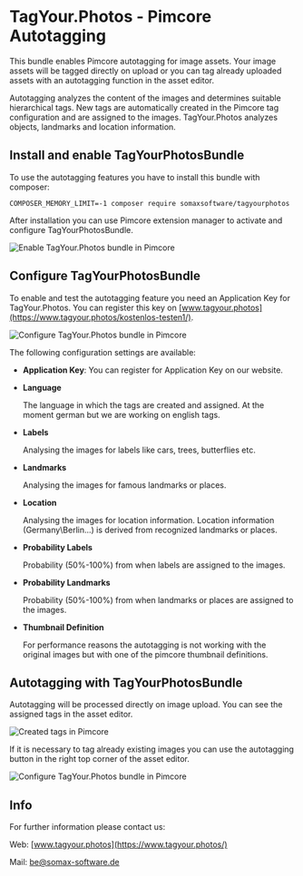 # TagYour.Photos - Pimcore Autotagging
This bundle enables Pimcore autotagging for image assets. Your image assets will be tagged 
directly on upload or you can tag already uploaded assets with an autotagging function in the 
asset editor.

Autotagging analyzes the content of the images and determines suitable hierarchical tags. 
New tags are automatically created in the Pimcore tag configuration and are assigned to the images. 
TagYour.Photos analyzes objects, landmarks and location information.

## Install and enable TagYourPhotosBundle
To use the autotagging features you have to install this bundle with composer:

`COMPOSER_MEMORY_LIMIT=-1 composer require somaxsoftware/tagyourphotos`

After installation you can use Pimcore extension manager to activate and configure 
TagYourPhotosBundle.

![Enable TagYour.Photos bundle in Pimcore](https://bytebucket.org/tagyourphotos/tagyourphotos/raw/master/docs/EnableTagYourPhotosBundle.png)

## Configure TagYourPhotosBundle
To enable and test the autotagging feature you need an Application Key for TagYour.Photos. 
You can register this key on [www.tagyour.photos](https://www.tagyour.photos/kostenlos-testen1/).

![Configure TagYour.Photos bundle in Pimcore](https://bytebucket.org/tagyourphotos/tagyourphotos/raw/master/docs/ConfigureTagYourPhotosBundle.png)

The following configuration settings are available:

- **Application Key**: You can register for Application Key on our website.

- **Language**

    The language in which the tags are created and assigned. At the moment german but we are 
working on english tags.

- **Labels**

    Analysing the images for labels like cars, trees, butterflies etc.

- **Landmarks**

    Analysing the images for famous landmarks or places.

- **Location**

    Analysing the images for location information. Location information 
(Germany\Berlin...) is derived from recognized landmarks or places.

- **Probability Labels**
    
    Probability (50%-100%) from when labels are assigned to the images.

- **Probability Landmarks**

    Probability (50%-100%) from when landmarks or places are 
assigned to the images.

- **Thumbnail Definition**

    For performance reasons the autotagging is not working with the 
original images but with one of the pimcore thumbnail definitions.

## Autotagging with TagYourPhotosBundle
Autotagging will be processed directly on image upload. You can see the assigned tags in the 
asset editor.

![Created tags in Pimcore](https://bytebucket.org/tagyourphotos/tagyourphotos/raw/master/docs/CreatedTagsInAssetEditor.png)

If it is necessary to tag already existing images you can use the autotagging button 
in the right top corner of the asset editor.

![Configure TagYour.Photos bundle in Pimcore](https://bytebucket.org/tagyourphotos/tagyourphotos/raw/master/docs/AutotaggingInAssetEditor.png)

## Info
For further information please contact us:

Web: [www.tagyour.photos](https://www.tagyour.photos/)

Mail: [be@somax-software.de](mailto:be@somax-software.de)